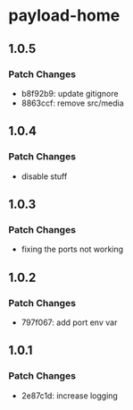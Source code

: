 # payload-home

## 1.0.5

### Patch Changes

- b8f92b9: update gitignore
- 8863ccf: remove src/media

## 1.0.4

### Patch Changes

- disable stuff

## 1.0.3

### Patch Changes

- fixing the ports not working

## 1.0.2

### Patch Changes

- 797f067: add port env var

## 1.0.1

### Patch Changes

- 2e87c1d: increase logging
